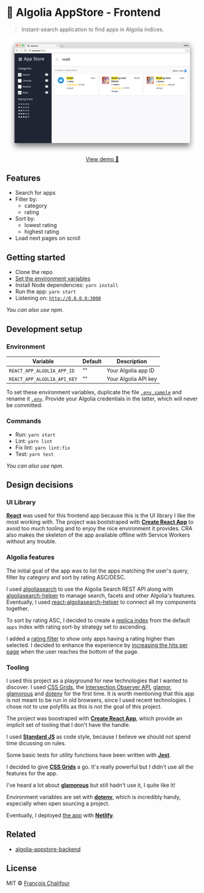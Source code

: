 # 📱 Algolia AppStore - Frontend

> Instant-search application to find apps in Algolia indices.

<p align="center">
  <a href="https://appstore-francoischalifour.netlify.com">
    <img src="screenshot.png" alt="Preview">
    View demo 🔎
  </a>
</p>

## Features

* Search for apps
* Filter by:
  * category
  * rating
* Sort by:
  * lowest rating
  * highest rating
* Load next pages on scroll

## Getting started

* Clone the repo
* [Set the environment variables](#environment)
* Install Node dependencies: `yarn install`
* Run the app: `yarn start`
* Listening on: [`http://0.0.0.0:3000`](http://0.0.0.0:3000)

*You can also use npm.*

## Development setup

### Environment

| Variable                    | Default | Description          |
| --------------------------- | ------- | -------------------- |
| `REACT_APP_ALGOLIA_APP_ID`  | ""      | Your Algolia app ID  |
| `REACT_APP_ALGOLIA_API_KEY` | ""      | Your Algolia API key |

To set these environment variables, duplicate the file [`.env.sample`](.env.sample) and rename it [`.env`](.env). Provide your Algolia credentials in the latter, which will never be committed.

### Commands

* Run: `yarn start`
* Lint: `yarn lint`
* Fix lint: `yarn lint:fix`
* Test: `yarn test`

*You can also use npm.*

## Design decisions

### UI Library

[**React**](https://github.com/facebook/react) was used for this frontend app because this is the UI library I like the most working with. The project was bootstraped with [**Create React App**](https://github.com/facebookincubator/create-react-app) to avoid too much tooling and to enjoy the nice environment it provides. CRA also makes the skeleton of the app available offline with Service Workers without any trouble.

### Algolia features

The initial goal of the app was to list the apps matching the user's query, filter by category and sort by rating ASC/DESC.

I used [algoliasearch](https://github.com/algolia/algoliasearch-client-javascript) to use the Algolia Search REST API along with [algoliasearch-helper](https://github.com/algolia/algoliasearch-helper-js)  to manage search, facets and other Algolia's features. Eventually, I used [react-algoliasearch-helper](https://github.com/algolia/react-algoliasearch-helper) to connect all my components together.

To sort by rating ASC, I decided to create a [replica index](https://www.algolia.com/doc/guides/ranking/sorting/#algolia-replica-indices) from the default `apps` index with rating sort-by strategy set to ascending.

I added a [rating filter](src/components/RatingFilter.js) to show only apps having a rating higher than selected. I decided to enhance the experience by [increasing the hits per page](src/components/Loader.js) when the user reaches the bottom of the page.

### Tooling

I used this project as a playground for new technologies that I wanted to discover. I used [CSS Grids](https://developer.mozilla.org/en-US/docs/Web/CSS/CSS_Grid_Layout), the [Intersection Observer API](https://developer.mozilla.org/en-US/docs/Web/API/Intersection_Observer_API), [glamor](https://github.com/threepointone/glamor), [glamorous](https://github.com/paypal/glamorous) and [dotenv](https://github.com/motdotla/dotenv) for the first time. It is worth mentioning that this app is not meant to be run in old browsers, since I used recent technologies. I chose not to use polyfills as this is not the goal of this project.

The project was boostraped with [**Create React App**](https://github.com/facebookincubator/create-react-app), which provide an implicit set of tooling that I don't have the handle.

I used [**Standard JS**](https://github.com/feross/standard) as code style, because I believe we should not spend time dicussing on rules.

Some basic tests for utility functions have been written with [**Jest**](https://github.com/facebook/jest).

I decided to give [**CSS Grids**](https://developer.mozilla.org/en-US/docs/Web/CSS/CSS_Grid_Layout) a go. It's really powerful but I didn't use all the features for the app.

I've heard a lot about [**glamorous**](https://github.com/paypal/glamorous) but still hadn't use it, I quite like it!

Environment variables are set with [**dotenv**](https://github.com/motdotla/dotenv), which is incredibly handy, especially when open sourcing a project.

Eventually, I deployed [the app](https://appstore-francoischalifour.netlify.com) with [**Netlify**](https://www.netlify.com/).

## Related

* [algolia-appstore-backend](https://github.com/francoischalifour/algolia-appstore-backend)

## License

MIT © [François Chalifour](https://francoischalifour.com)
